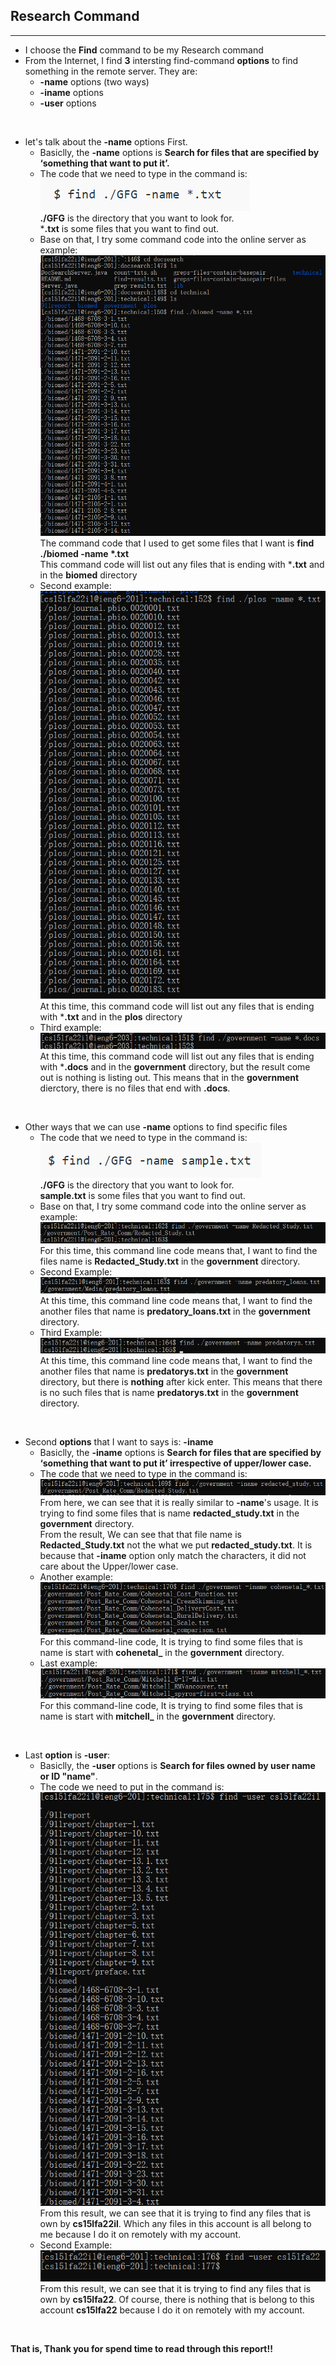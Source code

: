 ## Research Command
---
* I choose the **Find** command to be my Research command
* From the Internet, I find **3** intersting find-command **options** to find something in the remote server. They are: <br>
    * **-name** options (two ways)
    * **-iname** options
    * **-user** options <br>
<br>

* let's talk about the **-name** options First.
    * Basiclly, the **-name** options is **Search for files that are specified by ‘something that want to put it’.**
    * The code that we need to type in the command is:<br/>
    ![image](find-name-options.PNG) <br/>
    **./GFG** is the directory that you want to look for. <br>
    ***.txt** is some files that you want to find out. 
    * Base on that, I try some command code into the online server as example: <br>
    ![image](find-name-options-result1.PNG)<br>
    The command code that I used to get some files that I want is __find ./biomed -name *.txt__ <br>
    This command code will list out any files that is ending with ***.txt** and in the **biomed** directory
    * Second example: <br>
    ![image](find-name-options-result2.PNG)<br>
    At this time, this command code will list out any files that is ending with ***.txt** and in the **plos** directory
    * Third example: <br>
    ![image](find-name-options-result3.PNG)<br>
    At this time, this command code will list out any files that is ending with ***.docs** and in the **government** directory, but the result come out is nothing is listing out. This means that in the **government** dierctory, there is no files that end with **.docs**. <br>
<br>    

* Other ways that we can use **-name** options to find specific files
    * The code that we need to type in the command is: <br/>
    ![image](find-name-excatly-options.PNG) <br/>
    **./GFG** is the directory that you want to look for. <br>
    **sample.txt** is some files that you want to find out. 
    * Base on that, I try some command code into the online server as example: <br>
    ![image](find-name-excatly-options1.PNG) <br>
    For this time, this command line code means that, I want to find the files name is **Redacted_Study.txt** in the **government** directory. 
    * Second Example: <br>
    ![image](find-name-excatly-options2.PNG) <br>
    At this time, this command line code means that, I want to find the another files that name is **predatory_loans.txt** in the **government** directory. 
    * Third Example: <br>
    ![image](find-name-excatly-options3.PNG) <br>
    At this time, this command line code means that, I want to find the another files that name is **predatorys.txt** in the **government** directory, but there is **nothing** after kick enter. This means that there is no such files that is name **predatorys.txt** in the **government** directory. <br>
<br>    

* Second **options** that I want to says is: **-iname** <br>
    * Basiclly, the **-iname** options is **Search for files that are specified by ‘something that want to put it’ irrespective of upper/lower case.**
    * The code that we need to type in the command is:<br/> 
    ![image](find-iname-options1.PNG) <br>
    From here, we can see that it is really similar to **-name**'s usage. It is trying to find some files that is name **redacted_study.txt** in the **government** directory. <br>
    From the result, We can see that that file name is **Redacted_Study.txt** not the what we put **redacted_study.txt**. It is because that **-iname** option only match the characters, it did not care about the Upper/lower case. 
    * Another example:<br>
    ![image](find-iname-options2.PNG)<br>
    For this command-line code, It is trying to find some files that is name is start with **cohenetal_** in the **government** directory.
    * Last example: <br>
    ![image](find-iname-options3.PNG)<br>
    For this command-line code, It is trying to find some files that is name is start with **mitchell_** in the **government** directory. <br>
<br>

* Last **option** is **-user**: <br>
    * Basiclly, the **-user** options is **Search for files owned by user name or ID "name"**.
    * The code we need to put in the command is:<br>
    ![image](find-belong-user-options-result1.PNG)<br>
    From this result, we can see that it is trying to find any files that is own by **cs15lfa22il**. Which any files in this account is all belong to me because I do it on remotely with my account. 
    * Second Example: <br>
    ![image](find-belong-user-options-result2.PNG)<br>
    From this result, we can see that it is trying to find any files that is own by **cs15lfa22**. Of course, there is nothing that is belong to this account **cs15lfa22** because I do it on remotely with my account. <br>
<br>

**That is, Thank you for spend time to read through this report!!**